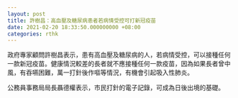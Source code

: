 ```yaml
---
layout: post
title: 許樹昌：高血壓及糖尿病患者若病情受控可打新冠疫苗
date: 2021-02-20 18:33:50.000000000 +08:00
categories: rthk
---
```


政府專家顧問許樹昌表示，患有高血壓及糖尿病的人，若病情受控，可以接種任何一款新冠疫苗。健康情況較差的長者就不應接種任何一款疫苗，因為如果長者曾中風，有吞嚥困難，萬一打針後作嘔等情況，有機會引起吸入性肺炎。

公務員事務局局長聶德權表示，市民打針的電子記錄，可成為日後出境的基礎。
